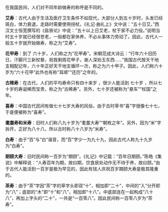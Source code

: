 在我国民间，人们对不同年龄做寿的称呼是不同的。

**艾寿**：古代人由于生活及医疗卫生条件不如现代，大部分人到五十岁时，头发已经斑白，体力衰退，走路时需要使用拐杖。《礼记·曲礼上》文中说：“五十日艾。”西汉文士恒宽撰写的《盐铁论》中说：“五十以上日艾老，杖于家不必力役。”说明当时五十岁就已经很苍老，一般都在家休养，不必从事体力劳动了。因此，古代人一般五十岁就开始做寿，称之为“艾寿”。

**花甲寿**：到了 六十岁，人们称之为“花甲寿”。宋朝范成大诗云：“行年六十旧历日，汗脚尺三新杖藜，祝我剩周花甲子，谢人深劝玉东西……”我国古代按天干地支相配记年，六十年正好天干地支循环一次，称之为六十甲子。因此，人们称六十岁为“六十花甲”此外也有称“耳顺”“还历”之年的。

**古稀寿**：在古代，人们的平均寿命只有四十来岁 ，很少人能活到 七十岁 ，所以七十岁的寿诞稀而宝贵，称之为“古稀寿”。另外，七十岁还被称为“悬车”“杖国”之年。

**喜寿**：中国古代民间有做七十七岁大寿的风俗，由于古时草书“喜”字很像七十七，于是便被称为“喜寿”。

**耄耋寿和米寿**：旧时人们称八九十岁为“耄耋大寿”“朝枚之年”。另外，因为“米”字拆开，正好为八十八，所以古时称八十八岁为“米寿”。

**白寿**：由于“百”与“白”谐音，而“百”字少一为九十九，因此古代人称九十九岁为“白寿”。

**期颐大寿**：旧时民间称一百岁为“期颐”。《礼记》中记载：“百年日期颐。”陈皓《集说》中解释说：“人寿百年为期，故曰期，饮食居处动作无不待于养，故曰颐。”由于古代人能活到一百岁是极为罕见的，因此有钱人庆祝百岁期颐大寿是极其隆重的。

**茶寿**：由于“茶”字因“茶”字的草字头即双“十”，相加即“二十”，中间的“入”分开即为“八”；底部的“木”即“十”和“八”，相加即“十八”。中底部连在一起构成“八十八”，再加上字头的“二十”，一共是“一百零八”。因此民间称一百零八岁为“茶寿”。
